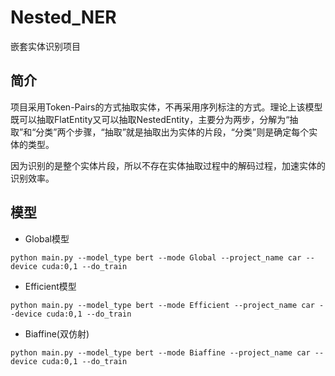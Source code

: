 # Nested_NER

嵌套实体识别项目

## 简介
项目采用Token-Pairs的方式抽取实体，不再采用序列标注的方式。理论上该模型既可以抽取FlatEntity又可以抽取NestedEntity，主要分为两步，分解为“抽取”和“分类”两个步骤，“抽取”就是抽取出为实体的片段，“分类”则是确定每个实体的类型。

因为识别的是整个实体片段，所以不存在实体抽取过程中的解码过程，加速实体的识别效率。

## 模型
- Global模型

 `python main.py --model_type bert --mode Global --project_name car --device cuda:0,1 --do_train`

- Efficient模型

 `python main.py --model_type bert --mode Efficient --project_name car --device cuda:0,1 --do_train`

- Biaffine(双仿射)

 `python main.py --model_type bert --mode Biaffine --project_name car --device cuda:0,1 --do_train`
